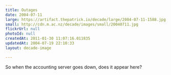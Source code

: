 ```yaml
---
title: Outages
date: 2004-07-11
large: https://artifact.thepatrick.io/decade/large/2004-07-11-1588.jpg
small: http://cdn.m.ac.nz/decade/images/small/20040711.jpg
flickrUrl: null
photoId: null
createdAt: 2011-01-30 11:07:16.011835
updatedAt: 2004-07-19 22:10:33
layout: decade-image

---
```

So when the accounting server goes down, does it appear here?
